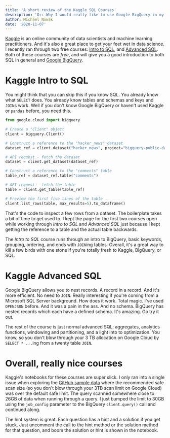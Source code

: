 ```yaml
---
title: 'A short review of the Kaggle SQL Courses'
description: 'Or: Why I would really like to use Google BigQuery in my daily life'
author: Michael Nowak
date: '2020-11-07'
---
```


[Kaggle](https://www.kaggle.com/) is an online community of data scientists and machine learning practitioners. And it's also a great place to get your feet wet in data science. I recently ran through two free courses: [Intro to SQL](https://www.kaggle.com/learn/intro-to-sql), and [Advanced SQL](https://www.kaggle.com/learn/advanced-sql). Both of these courses are *free*, and will give you a good introduction to both SQL in general and [Google BigQuery](https://cloud.google.com/bigquery).

# Kaggle Intro to SQL
You might think that you can skip this if you know SQL. You already know what `SELECT` does. You already know tables and schemas and keys and `JOIN`s work. Well if you don't know Google BigQuery or haven't used Kaggle or `pandas` before, you need this.

```python
from google.cloud import bigquery

# Create a "Client" object
client = bigquery.Client()

# Construct a reference to the "hacker_news" dataset
dataset_ref = client.dataset("hacker_news", project="bigquery-public-data")

# API request - fetch the dataset
dataset = client.get_dataset(dataset_ref)

# Construct a reference to the "comments" table
table_ref = dataset_ref.table("comments")

# API request - fetch the table
table = client.get_table(table_ref)

# Preview the first five lines of the table
client.list_rows(table, max_results=5).to_dataframe()
```

That's the code to inspect a few rows from a dataset. The boilerplate takes a bit of time to get used to. I kept the page for the first two courses open while working through *Intro to SQL* and *Advanced SQL* just because I kept getting the reference to a table and the actual table backwards.

The *Intro to SQL* course runs through an intro to BigQuery, basic keywords, grouping, ordering, and ends with `JOIN`ing tables. Overall, it's a great way to kill a few birds with one stone if you're totally fresh to Kaggle, BigQuery, or SQL.

# Kaggle Advanced SQL
Google BigQuery allows you to nest records. A record in a record. And it's more efficient. No need to `JOIN`. Really interesting if you're coming from a Microsoft SQL Server background. How does it work. Total magic. I've used `OPENJSON` before. And it was a pain in the ass. And no schema. BigQuery has nested records which each have a defined schema. It's amazing. Go try it out.

The rest of the course is just normal advanced SQL: aggregates, analytics functions, windowing and partitioning, and a light into to optimization. You know, so you don't blow through your 3 TB allocation on Google Cloud by `SELECT * ...`ing from a twenty table `JOIN`.

# Overall, really nice courses
Kaggle's notebooks for these courses are super slick. I only ran into a single issue when exploring the [GitHub sample data](https://www.gharchive.org/) where the recommended safe scan size (so you don't blow through your 3TB scan limit on Google Cloud) was over the default safe limit. The query scanned somewhere close to 26GB of data when running through a query. I just bumped the limit to 30GB using the `job_config` parameter to the BigQuery `client.query()` call and continued along.

The hint system is great. Each question has a hint and a solution if you get stuck. Just uncomment the call to the hint method or the solution method for that question, and boom the solution or hint is shown in the notebook.